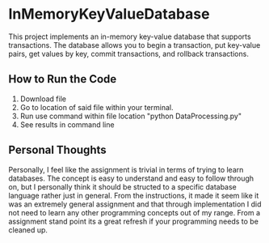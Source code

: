 # InMemoryKeyValueDatabase

This project implements an in-memory key-value database that supports transactions. The database allows you to begin a transaction, put key-value pairs, get values by key, commit transactions, and rollback transactions.

## How to Run the Code

1. Download file
2. Go to location of said file within your terminal.
3. Run use command within file location "python DataProcessing.py"
4. See results in command line

## Personal Thoughts

Personally, I feel like the assignment is trivial in terms of trying to learn databases. The concept is easy to understand and easy to follow through on, but I personally think it should be structed to a specific database language rather just in general. From the instructions, it made it seem like it was an extremely general assignment and that through implementation I did not need to learn any other programming concepts out of my range. From a assignment stand point its a great refresh if your programming needs to be cleaned up. 